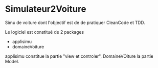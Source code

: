# Simulateur2Voiture
Simu de voiture dont l'objectif est de de pratiquer CleanCode et TDD.

Le logiciel est constitué de 2 packages
- applisimu
- domaineVoiture


applisimu constitue la partie "view et controler",
DomaineVOiture la partie Model.


